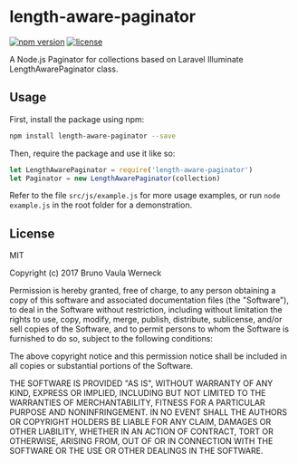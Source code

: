 # length-aware-paginator

[![npm version](https://badge.fury.io/js/length-aware-paginator.svg)](https://badge.fury.io/js/length-aware-paginator)
[![license](https://img.shields.io/github/license/mashape/apistatus.svg)](https://github.com/brunowerneck/length-aware-paginator/blob/master/README.md)

A Node.js Paginator for collections based on Laravel Illuminate LengthAwarePaginator class.

## Usage

First, install the package using npm:

```bash
npm install length-aware-paginator --save
```

Then, require the package and use it like so:

```js
let LengthAwarePaginator = require('length-aware-paginator')
let Paginator = new LengthAwarePaginator(collection)
```    

Refer to the file `src/js/example.js` for more usage examples, or run `node example.js` in the root folder for a demonstration.

## License

MIT

Copyright (c) 2017 Bruno Vaula Werneck

Permission is hereby granted, free of charge, to any person obtaining a copy
of this software and associated documentation files (the "Software"), to deal
in the Software without restriction, including without limitation the rights
to use, copy, modify, merge, publish, distribute, sublicense, and/or sell
copies of the Software, and to permit persons to whom the Software is
furnished to do so, subject to the following conditions:

The above copyright notice and this permission notice shall be included in all
copies or substantial portions of the Software.

THE SOFTWARE IS PROVIDED "AS IS", WITHOUT WARRANTY OF ANY KIND, EXPRESS OR
IMPLIED, INCLUDING BUT NOT LIMITED TO THE WARRANTIES OF MERCHANTABILITY,
FITNESS FOR A PARTICULAR PURPOSE AND NONINFRINGEMENT. IN NO EVENT SHALL THE
AUTHORS OR COPYRIGHT HOLDERS BE LIABLE FOR ANY CLAIM, DAMAGES OR OTHER
LIABILITY, WHETHER IN AN ACTION OF CONTRACT, TORT OR OTHERWISE, ARISING FROM,
OUT OF OR IN CONNECTION WITH THE SOFTWARE OR THE USE OR OTHER DEALINGS IN THE
SOFTWARE.